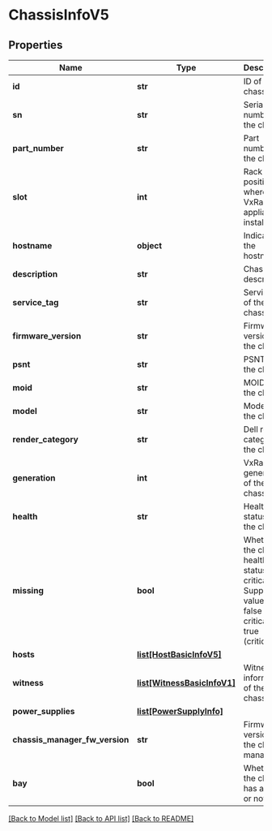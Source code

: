 # ChassisInfoV5

## Properties
Name | Type | Description | Notes
------------ | ------------- | ------------- | -------------
**id** | **str** | ID of the chassis | [optional] 
**sn** | **str** | Serial number of the chassis | [optional] 
**part_number** | **str** | Part number of the chassis | [optional] 
**slot** | **int** | Rack slot position where the VxRail host appliance is installed | [optional] 
**hostname** | **object** | Indicates the hostname | [optional] 
**description** | **str** | Chassis description | [optional] 
**service_tag** | **str** | Service tag of the chassis | [optional] 
**firmware_version** | **str** | Firmware version of the chassis | [optional] 
**psnt** | **str** | PSNT of the chassis | [optional] 
**moid** | **str** | MOID of the chassis | [optional] 
**model** | **str** | Model of the chassis | [optional] 
**render_category** | **str** | Dell render category of the chassis | [optional] 
**generation** | **int** | VxRail generation of the chassis | [optional] 
**health** | **str** | Health status of the chassis | [optional] 
**missing** | **bool** | Whether the chassis health status is critical. Supported values are false (not critical) and true (critical) | [optional] 
**hosts** | [**list[HostBasicInfoV5]**](HostBasicInfoV5.md) |  | [optional] 
**witness** | [**list[WitnessBasicInfoV1]**](WitnessBasicInfoV1.md) | Witness information of the chassis. | [optional] 
**power_supplies** | [**list[PowerSupplyInfo]**](PowerSupplyInfo.md) |  | [optional] 
**chassis_manager_fw_version** | **str** | Firmware version of the chassis manager. | [optional] 
**bay** | **bool** | Whether the chassis has a bay or not | [optional] 

[[Back to Model list]](../README.md#documentation-for-models) [[Back to API list]](../README.md#documentation-for-api-endpoints) [[Back to README]](../README.md)

